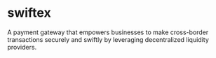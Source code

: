 # swiftex
A payment gateway that empowers businesses to make cross-border transactions securely and swiftly by leveraging decentralized liquidity providers.
